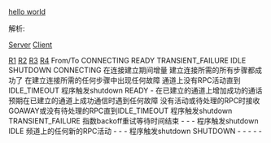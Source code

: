 [hello world](https://medium.com/@amsokol.com/tutorial-how-to-develop-go-grpc-microservice-with-http-rest-endpoint-middleware-kubernetes-daebb36a97e9)

解析:

[Server](https://feilengcui008.github.io/post/grpc-go%E6%9C%8D%E5%8A%A1%E7%AB%AF%E6%BA%90%E7%A0%81%E5%88%86%E6%9E%90/)
[Client](https://feilengcui008.github.io/post/grpc-go%E5%AE%A2%E6%88%B7%E7%AB%AF%E6%BA%90%E7%A0%81%E5%88%86%E6%9E%90/)

[R1](https://blog.keyboardman.me/2018/02/08/grpc-doc-with-grpc-connectivity-semantics-and-api/)
[R2](https://blog.keyboardman.me/2018/02/05/grpc-doc-with-grpc-go-health-checking/)
[R3](https://jingwei.link/page2/)
[R4](https://cs.mcgill.ca/~mxia3/2019/02/23/Using-gRPC-in-Production/)
From/To	CONNECTING	READY	TRANSIENT_FAILURE	IDLE	SHUTDOWN
CONNECTING	在连接建立期间增量	建立连接所需的所有步骤都成功了	在建立连接所需的任何步骤中出现任何故障	通道上没有RPC活动直到IDLE_TIMEOUT	程序触发shutdown
READY	-	在已建立的通道上增加成功的通话	预期在已建立的通道上成功通信时遇到任何故障	没有活动或待处理的RPC时接收GOAWAY或没有待处理的RPC直到IDLE_TIMEOUT	程序触发shutdown
TRANSIENT_FAILURE	指数backoff重试等待时间结束	-	-	-	程序触发shutdown
IDLE	频道上的任何新的RPC活动	-	-	-	程序触发shutdown
SHUTDOWN	-	-	-	-	-

